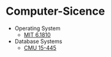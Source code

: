 # Computer-Sicence

- Operating System
  - [MIT 6.1810](https://pdos.csail.mit.edu/6.828/2022/schedule.html)
- Database Systems
  - [CMU 15-445](https://15445.courses.cs.cmu.edu/fall2022/)

